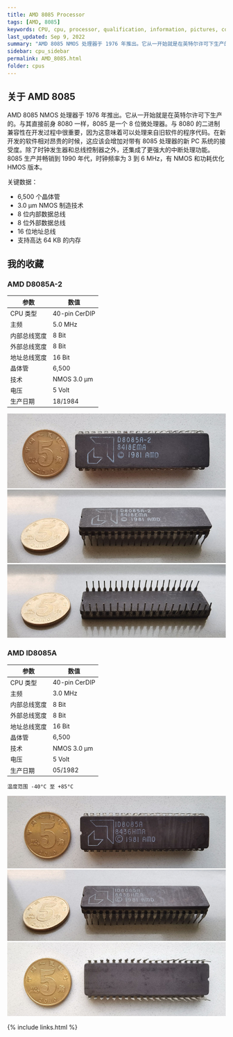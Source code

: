 ```yaml
---
title: AMD 8085 Processor
tags: [AMD, 8085]
keywords: CPU, cpu, processor, qualification, information, pictures, core, frequency, chip packaging, packaging, cpu info, x86, collection, amd, cyrix, harris, ibm, idt, iit, intel, motorola, nec, sgs, sgs-thomson, siemens, ST, signetics, mhs, ti, texas instruments, ulsi, umc, weitek, zilog, 808x, 8085, 8088, 8086, 80188, 80186, 80286, 286, 80386, 386, i386, Am386, 386sx, 386dx, 486, i486, 586, 486sx, 486dx, overdrive, 487, pentium, 586, 5x86, 386dlc, 386slc, 486dx2, mmx, ppro, pentium-pro, pro, athlon, duron, z80, dirk oppelt, dirk, oppelt, engineering, sample, samples
last_updated: Sep 9, 2022
summary: "AMD 8085 NMOS 处理器于 1976 年推出。它从一开始就是在英特尔许可下生产的。"
sidebar: cpu_sidebar
permalink: AMD_8085.html
folder: cpus
---
```


## 关于 AMD 8085

AMD 8085 NMOS 处理器于 1976 年推出。它从一开始就是在英特尔许可下生产的。与其直接前身 8080 一样，8085 是一个 8 位微处理器。与 8080 的二进制兼容性在开发过程中很重要，因为这意味着可以处理来自旧软件的程序代码。在新开发的软件相对昂贵的时候，这应该会增加对带有 8085 处理器的新 PC 系统的接受度。除了时钟发生器和总线控制器之外，还集成了更强大的中断处理功能。8085 生产并畅销到 1990 年代，时钟频率为 3 到 6 MHz，有 NMOS 和功耗优化 HMOS 版本。

关键数据：
 - 6,500 个晶体管
 - 3.0 µm NMOS 制造技术
 - 8 位内部数据总线
 - 8 位外部数据总线
 - 16 位地址总线
 - 支持高达 64 KB 的内存


## 我的收藏

### AMD D8085A-2

| 参数 | 数值 |
| ------ | ------ |
| CPU 类型 | 40-pin CerDIP |
| 主频 | 5.0 MHz |
| 内部总线宽度 | 8 Bit |
| 外部总线宽度 | 8 Bit |
| 地址总线宽度 | 16 Bit |
| 晶体管 | 6,500 |
| 技术 | NMOS 3.0 µm |
| 电压 | 5 Volt |
| 生产日期 | 18/1984 |

![AMD D8085A-2 正面](/images/cpus/AMD/AMD_D8085A-2_1.jpg)
![AMD D8085A-2 侧面](/images/cpus/AMD/AMD_D8085A-2_3.jpg)
![AMD D8085A-2 反面](/images/cpus/AMD/AMD_D8085A-2_2.jpg)

### AMD ID8085A

| 参数 | 数值 |
| ------ | ------ |
| CPU 类型 | 40-pin CerDIP |
| 主频 | 3.0 MHz |
| 内部总线宽度 | 8 Bit |
| 外部总线宽度 | 8 Bit |
| 地址总线宽度 | 16 Bit |
| 晶体管 | 6,500 |
| 技术 | NMOS 3.0 µm |
| 电压 | 5 Volt |
| 生产日期 | 05/1982 |

```
温度范围 -40°C 至 +85°C
```

![AMD ID8085A 正面](/images/cpus/AMD/AMD_ID8085A_1.jpg)
![AMD ID8085A 侧面](/images/cpus/AMD/AMD_ID8085A_3.jpg)
![AMD ID8085A 反面](/images/cpus/AMD/AMD_ID8085A_2.jpg)


{% include links.html %}
